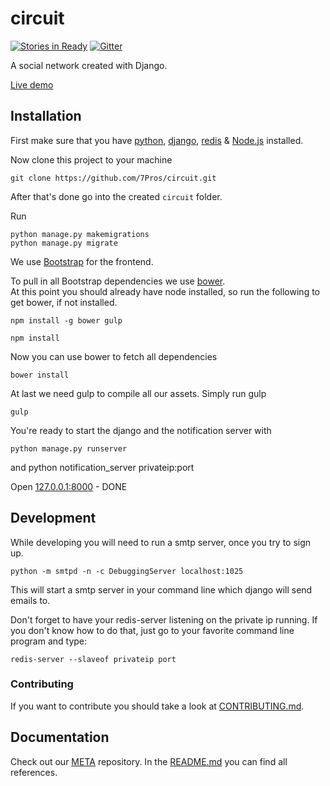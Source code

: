 # circuit

[![Stories in Ready](https://badge.waffle.io/7pros/circuit.png?label=ready&title=Ready)](http://waffle.io/7pros/circuit) [![Gitter](https://badges.gitter.im/Join%20Chat.svg)](https://gitter.im/7Pros/circuit?utm_source=badge&utm_medium=badge&utm_campaign=pr-badge&utm_content=badge)

A social network created with Django.

[Live demo](http://circuit.lunarco.de/)

## Installation

First make sure that you have [python](https://www.python.org/), [django](https://docs.djangoproject.com/en/1.8/intro/install/), [redis](http://redis.io/topics/quickstart) & [Node.js](https://nodejs.org/) installed.

Now clone this project to your machine

    git clone https://github.com/7Pros/circuit.git

After that's done go into the created `circuit` folder.

Run

    python manage.py makemigrations
    python manage.py migrate

We use [Bootstrap](http://www.getbootstrap.com/) for the frontend.

To pull in all Bootstrap dependencies we use [bower](http://bower.io/).  
At this point you should already have node installed, so run the following to get bower, if not installed.

    npm install -g bower gulp
    
    npm install

Now you can use bower to fetch all dependencies

    bower install

At last we need gulp to compile all our assets. Simply run gulp

    gulp

You're ready to start the django and the notification server with

    python manage.py runserver
and
    python notification_server privateip:port

Open [127.0.0.1:8000](http://127.0.0.1:8000/) - DONE

## Development

While developing you will need to run a smtp server, once you try to sign up.

    python -m smtpd -n -c DebuggingServer localhost:1025
    
This will start a smtp server in your command line which django will send emails to.

Don't forget to have your redis-server listening on the private ip running. If you don't know how to do that, just go to your favorite command line program and type:

    redis-server --slaveof privateip port

### Contributing

If you want to contribute you should take a look at [CONTRIBUTING.md](CONTRIBUTING.md).

## Documentation
Check out our [META](https://github.com/7Pros/META) repository. In the [README.md](https://github.com/7Pros/META/blob/master/README.md) you can find all references.
